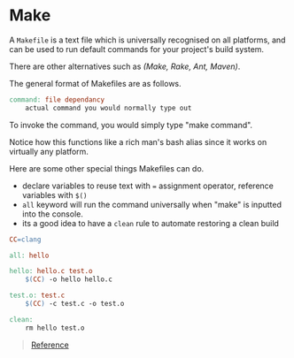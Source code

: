 # Make 

A `Makefile` is a text file which is universally recognised on all platforms, and can be used to run default commands for your project's build system.  

There are other alternatives such as *(Make, Rake, Ant, Maven)*.   

The general format of Makefiles are as follows.

```Makefile
command: file dependancy
    actual command you would normally type out
```

To invoke the command, you would simply type "make command".   

Notice how this functions like a rich man's bash alias since it works on virtually any platform.  

Here are some other special things Makefiles can do.

* declare variables to reuse text with `=` assignment operator, reference variables with `$()`
* `all` keyword will run the command universally when "make" is inputted into the console.
* its a good idea to have a `clean` rule to automate restoring a clean build 

```Makefile
CC=clang

all: hello

hello: hello.c test.o
    $(CC) -o hello hello.c

test.o: test.c
    $(CC) -c test.c -o test.o

clean:
    rm hello test.o
```

> [Reference](https://makefiletutorial.com/)
